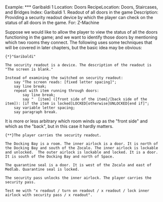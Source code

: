 Example: *** Garibaldi 1
Location: Doors
RecipeLocation: Doors, Staircases, and Bridges
Index: Garibaldi 1. Readout of all doors in the game
Description: Providing a security readout device by which the player can check on the status of all doors in the game.
For: Z-Machine

  
Suppose we would like to allow the player to view the status of all the doors functioning in the game; and we want to identify those doors by mentioning which two rooms they connect. The following uses some techniques that will be covered in later chapters, but the basic idea may be obvious:

  

``` inform7
{*}"Garibaldi"

The security readout is a device. The description of the readout is "The screen is blank."

Instead of examining the switched on security readout:
	say "The screen reads: [fixed letter spacing]";
	say line break;
	repeat with item running through doors:
		say line break;
		say "  [item] ([front side of the item]/[back side of the item]): [if the item is locked]LOCKED[otherwise]UNLOCKED[end if]";
	say variable letter spacing;
	say paragraph break.
```

  
It is more or less arbitrary which room winds up as the "front side" and which as the "back", but in this case it hardly matters.

  

``` inform7
{**}The player carries the security readout.

The Docking Bay is a room. The inner airlock is a door. It is north of the Docking Bay and south of the Zocalo. The inner airlock is lockable and unlocked.  The outer airlock is lockable and locked. It is a door. It is south of the Docking Bay and north of Space.

The quarantine seal is a door. It is west of the Zocalo and east of Medlab. Quarantine seal is locked.

The security pass unlocks the inner airlock. The player carries the security pass.

Test me with "x readout / turn on readout / x readout / lock inner airlock with security pass / x readout".
```

